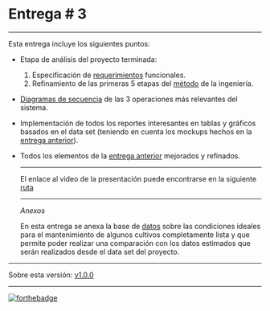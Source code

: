 # Entrega # 3

_______________________________________________________________

Esta entrega incluye los siguientes puntos:

- Etapa de análisis del proyecto terminada: 

  1. Especificación de [requerimientos]() funcionales.
  2. Refinamiento de las primeras 5 etapas del [método](docs/3rd-delivery/E3-Gonzalez-Lectamo-Salinas-Valencia.pdf) de la ingeniería.

- [Diagramas de secuencia](docs/3rd-delivery/E3-Gonzalez-Lectamo-Salinas-Valencia.pdf) de las 3 operaciones más relevantes del sistema.

- Implementación de todos los reportes interesantes en tablas y gráficos basados en el data set (teniendo en cuenta los mockups hechos en la [entrega anterior](docs/2nd-delivery)).

- Todos los elementos de la [entrega anterior](docs/2nd-delivery) mejorados y refinados.

  ____________________

  El enlace al video de la presentación puede encontrarse en la siguiente [ruta]() 
  
  _________________________________________
  
  *Anexos*
  
  En esta entrega se anexa la base de [datos](docs/3rd-delivery/DATOSDECULTIVOS.csv) sobre las condiciones ideales para el mantenimiento de algunos cultivos completamente lista y que permite poder realizar una comparación con los datos estimados que serán realizados desde el data set del proyecto.

_____________________________

Sobre esta versión: [v1.0.0](https://github.com/backtojuan/HarvestingForTheFuture/tree/v1.0.0)

____________

[![forthebadge](https://forthebadge.com/images/badges/made-with-c-sharp.svg)](https://forthebadge.com)

